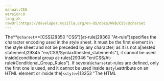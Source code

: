 ```yaml
---
manual:CSS
version:0
lang:zh
rawUrl:https://developer.mozilla.org/en-US/docs/Web/CSS/@charset
---
```






The**`@charset`**[CSS]28350 "CSS")[at-rule]28360 "At-rule")specifies the character encoding used in the style sheet. It must be the first element in the style sheet and not be preceded by any character; as it is not a[nested statement]29345 "en/CSS/Syntax#nested_statements"), it cannot be used inside[conditional group at-rules]29346 "en/CSS/At-rule#Conditional_Group_Rules"). If several`@charset`at-rules are defined, only the first one is used, and it cannot be used inside a`style`attribute on an HTML element or inside the[`<style>`]13253 "The HTML <style> element contains style information for a document, or part of a document.")element where the character set of the HTML page is relevant.


```
@charset "utf-8";
```


This at-rule is useful when using non-ASCII characters in some CSS properties, like[`content`]29555 "The content CSS property is used with the ::before and ::after pseudo-elements to generate content in an element. Objects inserted using the content property are anonymous replaced elements.").



As there are several ways to define the character encoding of a style sheet, the browser will try the following methods in the following order (and stop as soon as one yields a result) :


1. The value of the[Unicode byte-order]29347 "http://en.wikipedia.org/wiki/Byte_order_mark")character placed at the beginning of the file.
1. The value given by the`charset`attribute of the`Content-Type:`HTTP header or the equivalent in the protocol used to serve the style sheet.
1. The`@charset`CSS at-rule.
1. Use the character encoding defined by the referring document: the`charset`attribute of the[`<link>`]24203 "The HTML <link> element specifies relationships between the current document and an external resource. Possible uses for this element include defining a relational framework for navigation. This element is most used to link to style sheets.")element. This method is obsoleted in HTML5 and must not be used.
1. Assume that the document is UTF-8

## Syntax<a name="Syntax"></a>

```
@charset "UTF-8";
@charset "iso-8859-15";
```


where:

<dl><dt id=''>*charset*</dt><dd>Is a[`<string>`]4570 "The <string> CSS data type represents a sequence of characters. Strings are used in numerous CSS properties, such as content, font-family, and quotes.")denoting the character encoding to be used. It must be the name of a web-safe character encoding defined in the[IANA-registry]29348 ""), and must be double-quoted, following exactly one space character (U+0020), and immediately terminated with a semicolon. If several names are associated with an encoding, only the one marked with*preferred*must be used.</dd></dl>
### Formal syntax<a name="Formal_syntax"></a>

```
@charset "<charset>";

```

## Examples<a name="Examples"></a>

```
@charset "UTF-8";       /* Set the encoding of the style sheet to Unicode UTF-8 */
@charset 'iso-8859-15'; /* Invalid, wrong quoting style used */
@charset  "UTF-8";      /* Invalid, more than one space */
 @charset "UTF-8";      /* Invalid, there is a character (a space) before the at-rule */
@charset UTF-8;         /* Invalid, without ' or ", the charset is not a CSS <string> */

```

## Specifications<a name="Specifications"></a>

Specification | Status | Comment 
 ---  |  ---  |  ---  | 
[CSS Level 2 (Revision 1)<br></br><small>The definition of &#39;@charset&#39; in that specification.</small>]29349 "") | Recommendation | Initial definition 


## Browser compatibility<a name="Browser_compatibility"></a>
[New compatibility tables are in beta<i></i>]3360 "")

 | <abbr>Desktop<i></i></abbr> | <abbr>Mobile<i></i></abbr> 
 | <abbr>Chrome<i></i></abbr> | <abbr>Edge<i></i></abbr> | <abbr>Firefox<i></i></abbr> | <abbr>Internet Explorer<i></i></abbr> | <abbr>Opera<i></i></abbr> | <abbr>Safari<i></i></abbr> | <abbr>Android webview<i></i></abbr> | <abbr>Chrome for Android<i></i></abbr> | <abbr>Edge Mobile<i></i></abbr> | <abbr>Firefox for Android<i></i></abbr> | <abbr>Opera for Android<i></i></abbr> | <abbr>iOS Safari<i></i></abbr> | <abbr>Samsung Internet<i></i></abbr> 
 ---  |  ---  |  ---  |  ---  |  ---  |  ---  |  ---  |  ---  |  ---  |  ---  |  ---  |  ---  |  ---  |  ---  | 
Basic support | <abbr>Full support</abbr>2 | <abbr>No support</abbr>No | <abbr>Full support</abbr>1.5<abbr>Notes<i></i></abbr> | <abbr>Full support</abbr>5.5<abbr>Notes<i></i></abbr> | <abbr>Full support</abbr>9 | <abbr>Full support</abbr>4 | <abbr>Full support</abbr>2.1 | <abbr>?</abbr> | <abbr>No support</abbr>No | <abbr>Full support</abbr>4 | <abbr>Full support</abbr>10 | <abbr>Full support</abbr>4 | <abbr>?</abbr> 


### Legend<a name="Legend"></a>
<dl><dt id=''><abbr>Full support</abbr></dt><dd>Full support</dd><dt id=''><abbr>No support</abbr></dt><dd>No support</dd><dt id=''><abbr>Compatibility unknown</abbr></dt><dd>Compatibility unknown</dd><dt id=''><abbr>See implementation notes.<i></i></abbr></dt><dd>See implementation notes.</dd></dl>



